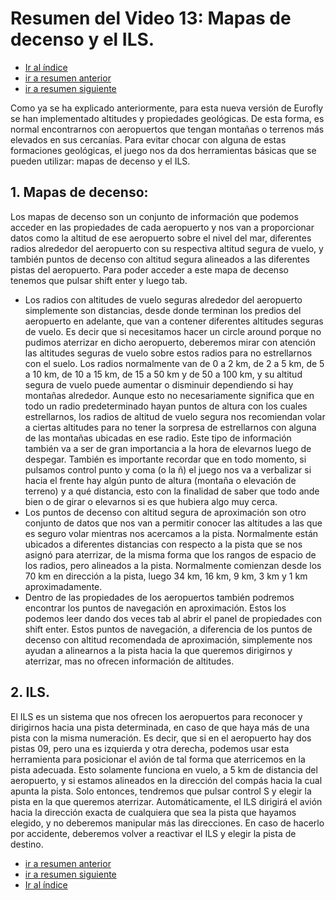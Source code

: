 # Resumen del Video 13: Mapas de decenso y el ILS.

- [Ir al índice](index.md)
- [ir a resumen anterior](video12.md)
- [ir a resumen siguiente](video14.md)

Como ya se ha explicado anteriormente, para esta nueva versión de Eurofly se han implementado altitudes y propiedades geológicas. De esta forma, es normal encontrarnos con aeropuertos que tengan montañas o terrenos más elevados en sus cercanías. Para evitar chocar con alguna de estas formaciones geológicas, el juego nos da dos herramientas básicas que se pueden utilizar: mapas de decenso y el ILS.

## 1. Mapas de decenso:

Los mapas de decenso son un conjunto de información que podemos acceder en las propiedades de cada aeropuerto y nos van a proporcionar datos como la altitud de ese aeropuerto sobre el nivel del mar, diferentes radios alrededor del aeropuerto con su respectiva altitud segura de vuelo, y también puntos de decenso con altitud segura alineados a las diferentes pistas del aeropuerto. Para poder acceder a este mapa de decenso tenemos que pulsar shift enter y luego tab. 

- Los radios con altitudes de vuelo seguras alrededor del aeropuerto simplemente son distancias, desde donde terminan los predios del aeropuerto en adelante, que van a contener diferentes altitudes seguras de vuelo. Es decir que si necesitamos hacer un circle around porque no pudimos aterrizar en dicho aeropuerto, deberemos mirar con atención las altitudes seguras de vuelo sobre estos radios para no estrellarnos con el suelo. Los radios normalmente van de 0 a 2 km, de 2 a 5 km, de 5 a 10 km, de 10 a 15 km, de 15 a 50 km y de 50 a 100 km, y su altitud segura de vuelo puede aumentar o disminuir dependiendo si hay montañas alrededor. Aunque esto no necesariamente significa que en todo un radio predeterminado hayan puntos de altura con los cuales estrellarnos, los radios de altitud de vuelo segura nos recomiendan volar a ciertas altitudes para no tener la sorpresa de estrellarnos con alguna de las montañas ubicadas en ese radio. Este tipo de información también va a ser de gran importancia a la hora de elevarnos luego de despegar. También es importante recordar que en todo momento, si pulsamos control punto y coma (o la ñ) el juego nos va a verbalizar si hacia el frente hay algún punto de altura (montaña o elevación de terreno) y a qué distancia, esto con la finalidad de saber que todo ande bien o de girar o elevarnos si es que hubiera algo muy cerca.
- Los puntos de decenso con altitud segura de aproximación son otro conjunto de datos que nos van a permitir conocer las altitudes a las que es seguro volar mientras nos acercamos a la pista. Normalmente están ubicados a diferentes distancias con respecto a la pista que se nos asignó para aterrizar, de la misma forma que los rangos de espacio de los radios, pero alineados a la pista. Normalmente comienzan desde los 70 km en dirección a la pista, luego 34 km, 16 km, 9 km, 3 km y 1 km aproximadamente.
- Dentro de las propiedades de los aeropuertos también podremos encontrar los puntos de navegación en aproximación. Estos los podemos leer dando dos veces tab al abrir el panel de propiedades con shift enter. Estos puntos de navegación, a diferencia de los puntos de decenso con altitud recomendada de aproximación, simplemente nos ayudan a alinearnos a la pista hacia la que queremos dirigirnos y aterrizar, mas no ofrecen información de altitudes.

## 2. ILS.

El ILS es un sistema que nos ofrecen los aeropuertos para reconocer y dirigirnos hacia una pista determinada, en caso de que haya más de una pista con la misma numeración. Es decir, que si en el aeropuerto hay dos pistas 09, pero una es izquierda y otra derecha, podemos usar esta herramienta para posicionar el avión de tal forma que aterricemos en la pista adecuada. Esto solamente funciona en vuelo, a 5 km de distancia del aeropuerto, y si estamos alineados en la dirección del compás hacia la cual apunta la pista. Solo entonces, tendremos que pulsar control S y elegir la pista en la que queremos aterrizar. Automáticamente, el ILS dirigirá el avión hacia la dirección exacta de cualquiera que sea la pista que hayamos elegido, y no deberemos manipular más las direcciones. En caso de hacerlo por accidente, deberemos volver a reactivar el ILS y elegir la pista de destino.

- [ir a resumen anterior](video12.md)
- [ir a resumen siguiente](video14.md)
- [Ir al índice](index.md)